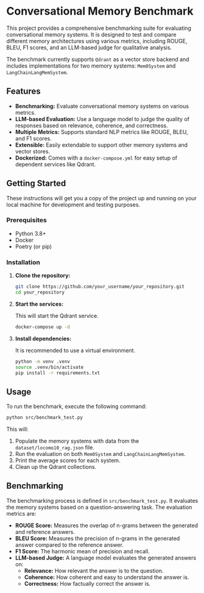 # Conversational Memory Benchmark

This project provides a comprehensive benchmarking suite for evaluating conversational memory systems. It is designed to test and compare different memory architectures using various metrics, including ROUGE, BLEU, F1 scores, and an LLM-based judge for qualitative analysis.

The benchmark currently supports `Qdrant` as a vector store backend and includes implementations for two memory systems: `Mem0System` and `LangChainLangMemSystem`.

## Features

- **Benchmarking:** Evaluate conversational memory systems on various metrics.
- **LLM-based Evaluation:** Use a language model to judge the quality of responses based on relevance, coherence, and correctness.
- **Multiple Metrics:** Supports standard NLP metrics like ROUGE, BLEU, and F1 scores.
- **Extensible:** Easily extendable to support other memory systems and vector stores.
- **Dockerized:** Comes with a `docker-compose.yml` for easy setup of dependent services like Qdrant.

## Getting Started

These instructions will get you a copy of the project up and running on your local machine for development and testing purposes.

### Prerequisites

- Python 3.8+
- Docker
- Poetry (or pip)

### Installation

1.  **Clone the repository:**

    ```bash
    git clone https://github.com/your_username/your_repository.git
    cd your_repository
    ```

2.  **Start the services:**

    This will start the Qdrant service.

    ```bash
    docker-compose up -d
    ```

3.  **Install dependencies:**

    It is recommended to use a virtual environment.

    ```bash
    python -m venv .venv
    source .venv/bin/activate
    pip install -r requirements.txt
    ```

## Usage

To run the benchmark, execute the following command:

```bash
python src/benchmark_test.py
```

This will:
1.  Populate the memory systems with data from the `dataset/locomo10_rag.json` file.
2.  Run the evaluation on both `Mem0System` and `LangChainLangMemSystem`.
3.  Print the average scores for each system.
4.  Clean up the Qdrant collections.

## Benchmarking

The benchmarking process is defined in `src/benchmark_test.py`. It evaluates the memory systems based on a question-answering task. The evaluation metrics are:

-   **ROUGE Score:** Measures the overlap of n-grams between the generated and reference answers.
-   **BLEU Score:** Measures the precision of n-grams in the generated answer compared to the reference answer.
-   **F1 Score:** The harmonic mean of precision and recall.
-   **LLM-based Judge:** A language model evaluates the generated answers on:
    -   **Relevance:** How relevant the answer is to the question.
    -   **Coherence:** How coherent and easy to understand the answer is.
    -   **Correctness:** How factually correct the answer is.

